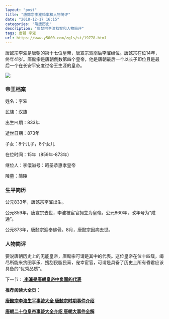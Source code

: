 ```yaml
---
layout: "post"
title: "唐懿宗李漼档案和人物简评"
date: "2018-12-17 16:15"
categories: "隋唐历史"
description: "唐懿宗李漼档案和人物简评"
tags: 唐朝 李漼
url: https://www.y5000.com/zgls/st/19778.html
---
```






唐懿宗李漼是唐朝的第十七位皇帝，唐宣宗驾崩后李漼继位。唐懿宗在位14年，终年41岁。唐懿宗是唐朝倒数第四个皇帝，他是唐朝最后一个以长子即位且是最后一个在长安平安度过帝王生涯的皇帝。

![](https://img.y5000.com/uploads/allimg/170426/8-1F4261401194R.jpg)

###  帝王档案

姓名：李漼

民族：汉族

出生曰期：833年

逝世日期：873年

子女：8个儿子，8个女儿

在位时间：15年（859年-873年）

继位人：李儇谥号：昭圣恭惠孝皇帝

陵墓：简陵

###  生平简历

公元833年，唐懿宗李漼出生。

公元859年，唐宣宗去世，李漼被宦官拥立为皇帝。公元860年，改年号为“咸通”。

公元873年，唐懿宗迎奉佛骨。8月，唐懿宗因病去世。

###  人物简评

要说唐朝历史上的无能皇帝，唐懿宗可谓是其中的代表。这位皇帝在位十四载，竭尽所能来贪图享乐、捜刮民脂民膏，宠幸宦官，可谓是具备了历史上所有昏君应该具备的“优秀品质”。

下一节：[ **李漼是唐朝皇帝中负面的代表**](https://www.y5000.com/zgls/st/19779.html)

**推荐阅读大全页：**

[**唐懿宗李漼生平事迹大全 唐懿宗时期事件介绍**](https://www.y5000.com/zgls/st/19785.html)

[**唐朝二十位皇帝事迹大全介绍 唐朝大事件全解**](https://www.y5000.com/zgls/st/19949.html)

